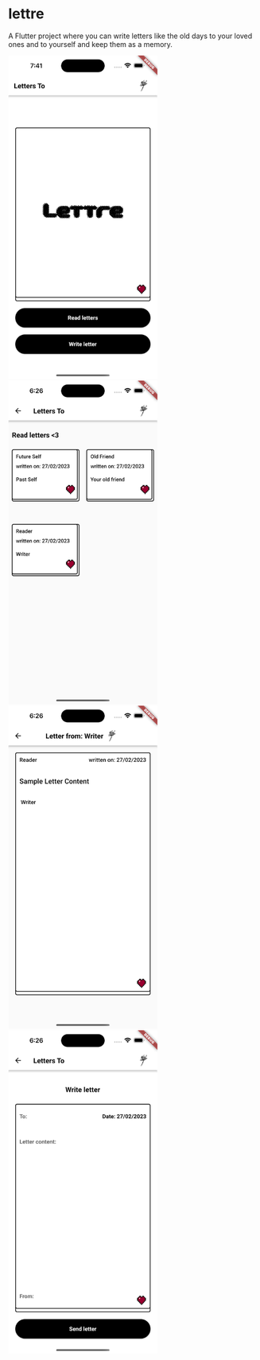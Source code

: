 # lettre

A Flutter project where you can write letters like the old days to your loved ones and to yourself and keep them as a memory. 

<div>
  <img src="pictures/Lettre.png" alt="Lettre Screenshot" width="300">
<img src="pictures/Lettre 2.png" alt="Lettre Screenshot" width="300">
</div>
<div>
  <img src="pictures/Lettre 3.png" alt="Lettre Screenshot" width="300">
<img src="pictures/Lettre 4.png" alt="Lettre Screenshot" width="300">
</div>

